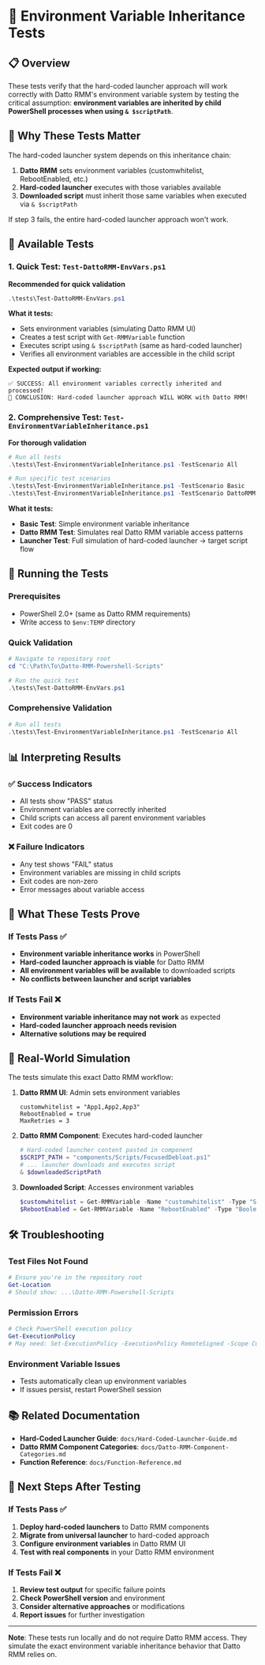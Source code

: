 # 🧪 Environment Variable Inheritance Tests

## 📋 Overview

These tests verify that the hard-coded launcher approach will work correctly with Datto RMM's environment variable system by testing the critical assumption: **environment variables are inherited by child PowerShell processes when using `& $scriptPath`**.

## 🎯 Why These Tests Matter

The hard-coded launcher system depends on this inheritance chain:
1. **Datto RMM** sets environment variables (customwhitelist, RebootEnabled, etc.)
2. **Hard-coded launcher** executes with those variables available
3. **Downloaded script** must inherit those same variables when executed via `& $scriptPath`

If step 3 fails, the entire hard-coded launcher approach won't work.

## 🧪 Available Tests

### 1. Quick Test: `Test-DattoRMM-EnvVars.ps1`
**Recommended for quick validation**

```powershell
.\tests\Test-DattoRMM-EnvVars.ps1
```

**What it tests:**
- Sets environment variables (simulating Datto RMM UI)
- Creates a test script with `Get-RMMVariable` function
- Executes script using `& $scriptPath` (same as hard-coded launcher)
- Verifies all environment variables are accessible in the child script

**Expected output if working:**
```
✅ SUCCESS: All environment variables correctly inherited and processed!
🎉 CONCLUSION: Hard-coded launcher approach WILL WORK with Datto RMM!
```

### 2. Comprehensive Test: `Test-EnvironmentVariableInheritance.ps1`
**For thorough validation**

```powershell
# Run all tests
.\tests\Test-EnvironmentVariableInheritance.ps1 -TestScenario All

# Run specific test scenarios
.\tests\Test-EnvironmentVariableInheritance.ps1 -TestScenario Basic
.\tests\Test-EnvironmentVariableInheritance.ps1 -TestScenario DattoRMM
```

**What it tests:**
- **Basic Test**: Simple environment variable inheritance
- **Datto RMM Test**: Simulates real Datto RMM variable access patterns
- **Launcher Test**: Full simulation of hard-coded launcher → target script flow

## 🚀 Running the Tests

### Prerequisites
- PowerShell 2.0+ (same as Datto RMM requirements)
- Write access to `$env:TEMP` directory

### Quick Validation
```powershell
# Navigate to repository root
cd "C:\Path\To\Datto-RMM-Powershell-Scripts"

# Run the quick test
.\tests\Test-DattoRMM-EnvVars.ps1
```

### Comprehensive Validation
```powershell
# Run all tests
.\tests\Test-EnvironmentVariableInheritance.ps1 -TestScenario All
```

## 📊 Interpreting Results

### ✅ Success Indicators
- All tests show "PASS" status
- Environment variables are correctly inherited
- Child scripts can access all parent environment variables
- Exit codes are 0

### ❌ Failure Indicators
- Any test shows "FAIL" status
- Environment variables are missing in child scripts
- Exit codes are non-zero
- Error messages about variable access

## 🔧 What These Tests Prove

### If Tests Pass ✅
- **Environment variable inheritance works** in PowerShell
- **Hard-coded launcher approach is viable** for Datto RMM
- **All environment variables will be available** to downloaded scripts
- **No conflicts between launcher and script variables**

### If Tests Fail ❌
- **Environment variable inheritance may not work** as expected
- **Hard-coded launcher approach needs revision**
- **Alternative solutions may be required**

## 🎯 Real-World Simulation

The tests simulate this exact Datto RMM workflow:

1. **Datto RMM UI**: Admin sets environment variables
   ```
   customwhitelist = "App1,App2,App3"
   RebootEnabled = true
   MaxRetries = 3
   ```

2. **Datto RMM Component**: Executes hard-coded launcher
   ```powershell
   # Hard-coded launcher content pasted in component
   $SCRIPT_PATH = "components/Scripts/FocusedDebloat.ps1"
   # ... launcher downloads and executes script
   & $downloadedScriptPath
   ```

3. **Downloaded Script**: Accesses environment variables
   ```powershell
   $customwhitelist = Get-RMMVariable -Name "customwhitelist" -Type "String"
   $RebootEnabled = Get-RMMVariable -Name "RebootEnabled" -Type "Boolean"
   ```

## 🛠️ Troubleshooting

### Test Files Not Found
```powershell
# Ensure you're in the repository root
Get-Location
# Should show: ...\Datto-RMM-Powershell-Scripts
```

### Permission Errors
```powershell
# Check PowerShell execution policy
Get-ExecutionPolicy
# May need: Set-ExecutionPolicy -ExecutionPolicy RemoteSigned -Scope CurrentUser
```

### Environment Variable Issues
- Tests automatically clean up environment variables
- If issues persist, restart PowerShell session

## 📚 Related Documentation

- **Hard-Coded Launcher Guide**: `docs/Hard-Coded-Launcher-Guide.md`
- **Datto RMM Component Categories**: `docs/Datto-RMM-Component-Categories.md`
- **Function Reference**: `docs/Function-Reference.md`

## 🎯 Next Steps After Testing

### If Tests Pass ✅
1. **Deploy hard-coded launchers** to Datto RMM components
2. **Migrate from universal launcher** to hard-coded approach
3. **Configure environment variables** in Datto RMM UI
4. **Test with real components** in your Datto RMM environment

### If Tests Fail ❌
1. **Review test output** for specific failure points
2. **Check PowerShell version** and environment
3. **Consider alternative approaches** or modifications
4. **Report issues** for further investigation

---

**Note**: These tests run locally and do not require Datto RMM access. They simulate the exact environment variable inheritance behavior that Datto RMM relies on.
